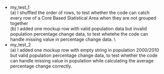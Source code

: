 * my_test_1 \
(a) I shuffled the order of rows, to test whether the code can catch every row of a Core Based Statistical Area when they are not grouped together \
(b) I added one mockup row with valid population data but invalid population percentage change data, to test whetehe the code can handle missing value in percentage change data. \
* my_test_2 \
(a) I added one mockup row with empty string in population 2000/2010 but valid population percentage change data, to test whether the code can handle missing value in population while calculating the average percentage change correctly.
